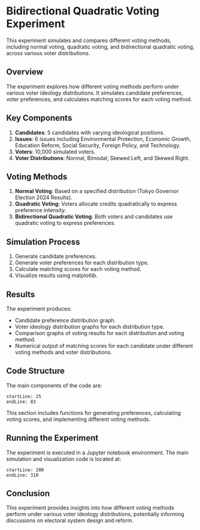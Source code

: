 # Bidirectional Quadratic Voting Experiment

This experiment simulates and compares different voting methods, including normal voting, quadratic voting, and bidirectional quadratic voting, across various voter distributions.

## Overview

The experiment explores how different voting methods perform under various voter ideology distributions. It simulates candidate preferences, voter preferences, and calculates matching scores for each voting method.

## Key Components

1. **Candidates**: 5 candidates with varying ideological positions.
2. **Issues**: 6 issues including Environmental Protection, Economic Growth, Education Reform, Social Security, Foreign Policy, and Technology.
3. **Voters**: 10,000 simulated voters.
4. **Voter Distributions**: Normal, Bimodal, Skewed Left, and Skewed Right.

## Voting Methods

1. **Normal Voting**: Based on a specified distribution (Tokyo Governor Election 2024 Results).
2. **Quadratic Voting**: Voters allocate credits quadratically to express preference intensity.
3. **Bidirectional Quadratic Voting**: Both voters and candidates use quadratic voting to express preferences.

## Simulation Process

1. Generate candidate preferences.
2. Generate voter preferences for each distribution type.
3. Calculate matching scores for each voting method.
4. Visualize results using matplotlib.

## Results

The experiment produces:
- Candidate preference distribution graph.
- Voter ideology distribution graphs for each distribution type.
- Comparison graphs of voting results for each distribution and voting method.
- Numerical output of matching scores for each candidate under different voting methods and voter distributions.

## Code Structure

The main components of the code are:

```python:experiments.ipynb
startLine: 25
endLine: 83
```

This section includes functions for generating preferences, calculating voting scores, and implementing different voting methods.

## Running the Experiment

The experiment is executed in a Jupyter notebook environment. The main simulation and visualization code is located at:

```python:experiments.ipynb
startLine: 200
endLine: 310
```

## Conclusion

This experiment provides insights into how different voting methods perform under various voter ideology distributions, potentially informing discussions on electoral system design and reform.
